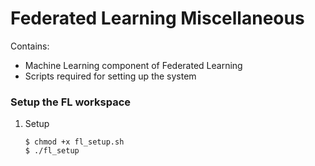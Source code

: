 # Federated Learning Miscellaneous

Contains:
- Machine Learning component of Federated Learning
- Scripts required for setting up the system

### Setup the FL workspace

1. Setup
	```
	$ chmod +x fl_setup.sh
	$ ./fl_setup
	```